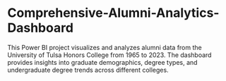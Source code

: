 # Comprehensive-Alumni-Analytics-Dashboard
This Power BI project visualizes and analyzes alumni data from the University of Tulsa Honors College from 1965 to 2023. The dashboard provides insights into graduate demographics, degree types, and undergraduate degree trends across different colleges. 
